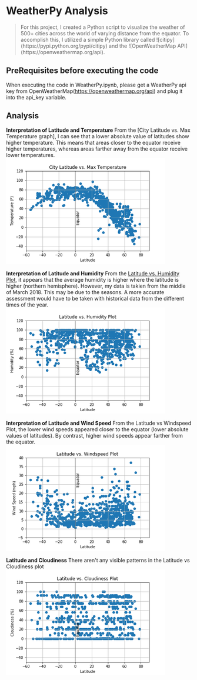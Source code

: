 # WeatherPy Analysis

<blockquote><p>For this project, I created a Python script to visualize the weather of 500+ cities across the world of varying distance from the equator. To accomplish this, I utilized a simple Python library called ![citipy](https://pypi.python.org/pypi/citipy) and the ![OpenWeatherMap API](https://openweathermap.org/api). </p></blockquote>

## PreRequisites before executing the code
When executing the code in WeatherPy.ipynb, please get a WeatherPy api key from OpenWeatherMap(https://openweathermap.org/api) and plug it into the api_key variable. 

## Analysis

<strong>Interpretation of Latitude and Temperature</strong>
From the [City Latitude vs. Max Temperature graph], I can see that a lower absolute value of latitudes show higher temperature. This means that areas closer to the equator receive higher temperatures, whereas areas farther away from the equator receive lower temperatures. 
![LatTemp](WeatherPyGraphs/LatitudeVsTemperature.png)

<strong>Interpretation of Latitude and Humidity</strong>
From the [Latitude vs. Humidity Plot](#hum_cell), it appears that the average humidity is higher where the latitude is higher (northern hemisphere). However, my data is takien from the middle of March 2018. This may be due to the seasons. A more accurate assessment would have to be taken with historical data from the different times of the year.
![LatHumidity](WeatherPyGraphs/LatitudeVsHumidity.png)

<strong>Interpretation of Latitude and Wind Speed</strong>
From the Latitude vs Windspeed Plot, the lower wind speeds appeared closer to the equator (lower absolute values of latitudes). By contrast, higher wind speeds appear farther from the equator.
![LatWind](WeatherPyGraphs/LatitudeVsWindSpeed.png)

<strong>Latitude and Cloudiness</strong>
There aren't any visible patterns in the Latitude vs Cloudiness plot
![LatCloudiness](WeatherPyGraphs/LatitudeVsCloudiness.png)



